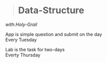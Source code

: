># Data-Structure
*with.Holy-Grail*

App is simple question and submit on the day   
Every Tuesday   
   
Lab is the task for two-days   
Everty Thursday   
